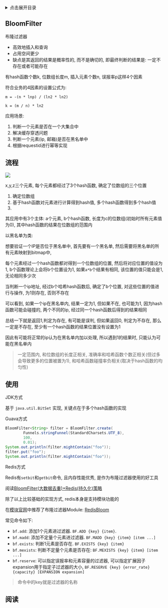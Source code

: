 <details>
<summary>点击展开目录</summary>

- [BloomFilter](#bloomfilter)
- [流程](#流程)
- [使用](#使用)
- [阅读](#阅读)

</details>

## BloomFilter

布隆过滤器

* 高效地插入和查询
* 占用空间更少
* 缺点是其返回的结果是概率性的, 而不是确切的, 即最终判断的结果是: 一定不存在或者可能存在

有hash函数个数k, 位数组长度m, 插入元素个数n, 误报率p这样4个因素

符合业务的4因素的设置公式为:

`m = -(n * lnp) / (ln2 * ln2)`

`k = (m / n) * ln2`

应用场景:
1. 判断一个元素是否在一个大集合中
2. 解决缓存穿透问题
3. 判断一个元素(ip, 邮箱)是否在黑名单中
4. 根据requestid进行幂等实现

## 流程

![](https://gitee.com/LuVx/img/raw/master/redis/redis_bloom_filter.png)

x,y,z三个元素, 每个元素都经过了3个hash函数, 确定了位数组的三个位置

1. 确定位数组
2. 基于hash函数对元素进行计算得到hash值, 多个hash函数得到多个hash值
3.

其应用中有3个主体: a个元素, b个hash函数, 长度为c的位数组(初始时所有元素值为0), 其中hash函数的结果在位数组的范围内

以黑名单为类:

想要验证一个IP是否位于黑名单中, 首先要有一个黑名单, 然后需要将黑名单的所有元素映射到bitmap中,

每个元素经过一个hash函数都对得到一个位数组的位置, 然后将对应位置的值设为1, b个函数理论上会将b个位置设为1, 如果`a*b`个结果有相同, 该位置的值只能会是1, 无论相同多少次

当判断一个ip地址, 经过b个哈希hash函数后, 确定了b个位置, 对这些位置的值进行与操作, 为1则存在, 否则不存在

可以看到, 如果一个ip在黑名单内, 结果一定为1, 但如果不在, 也可能为1, 因为hash函数可能会碰撞的, 两个不同的ip, 经过同一个hash函数后得到的结果相同

总结一下就是返回1,判定为存在, 有可能是误判, 但如果返回0, 判定为不存在, 那么一定是不存在, 至少有一个hash函数的结果位置没有设置为1

因此有可能将正常的ip认为在黑名单内加以处理, 所以遇到1的结果时, 只能认为可能在黑名单内

> 一定范围内, 和位数组的长度正相关, 准确率和哈希函数个数正相关(但过多会导致更多的位置被置为1), 和哈希函数碰撞率负相关(取决于hash函数的均匀性)

## 使用

JDK方式

基于 `java.util.BitSet` 实现, 关键点在于多个hash函数的实现


Guava方式

```Java
BloomFilter<String> filter = BloomFilter.create(
        Funnels.stringFunnel(StandardCharsets.UTF_8),
        100,
        0.01);
System.out.println(filter.mightContain("foo"));
filter.put("foo");
System.out.println(filter.mightContain("foo"));
```

Redis方式

Redis有`setbit`和`getbit`命令, 且内存性能优秀, 是作为布隆过滤器使用的好工具

阅读[BloomFilter(大数据去重)+Redis(持久化)策略](https://blog.csdn.net/qq_18495465/article/details/78500472)

除了以上比较基础的实现方式, redis本身是支持模块功能的

在[模块官网](https://redis.io/modules)中推荐了布隆过滤器Module: [RedisBloom](https://github.com/RedisBloom/RedisBloom)

常见命令如下:

* `bf.add`: 添加1个元素进过滤器. `BF.ADD {key} {item}`.
* `bf.madd`: 添加不定量个元素进过滤器. `BF.MADD {key} {item} [item ...]`
* `bf.exists`: 判断1元素是否存在. `BF.EXISTS {key} {item}`
* `bf.mexists`: 判断不定量个元素是否存在: `BF.MEXISTS {key} {item} [item ...]`
* `bf.reserve`: 可以指定误报率和元素容量的过滤器, 可以指定扩展因子expansion用于指定子过滤器的大小, `BF.RESERVE {key} {error_rate} {capacity} [EXPANSION expansion]`

> 命令中的key就是过滤器的名称

## 阅读

